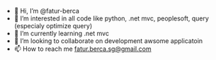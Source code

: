 - 👋 Hi, I’m @fatur-berca
- 👀 I’m interested in all code like python, .net mvc, peoplesoft, query (especialy optimize query) 
- 🌱 I’m currently learning .net mvc 
- 💞️ I’m looking to collaborate on development awsome applicatoin 
- 📫 How to reach me fatur.berca.sg@gmail.com

<!---
fatur-berca/fatur-berca is a ✨ special ✨ repository because its `README.md` (this file) appears on your GitHub profile.
You can click the Preview link to take a look at your changes.
--->
